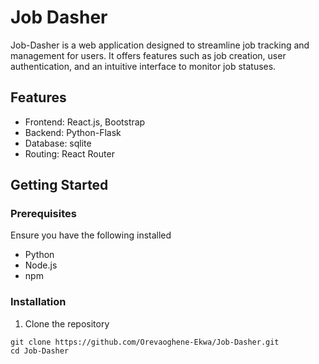 # Job Dasher

Job-Dasher is a web application designed to streamline job tracking and management for users. It offers features such as job creation, user authentication, and an intuitive interface to monitor job statuses.

## Features
- Frontend: React.js, Bootstrap
- Backend: Python-Flask
- Database: sqlite
- Routing: React Router

## Getting Started

### Prerequisites

Ensure you have the following installed
- Python
- Node.js
- npm

### Installation
1. Clone the repository

```
git clone https://github.com/Orevaoghene-Ekwa/Job-Dasher.git
cd Job-Dasher
```
